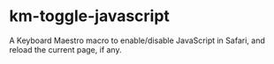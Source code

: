 km-toggle-javascript
====================

A Keyboard Maestro macro to enable/disable JavaScript in Safari, and reload the current page, if any.
